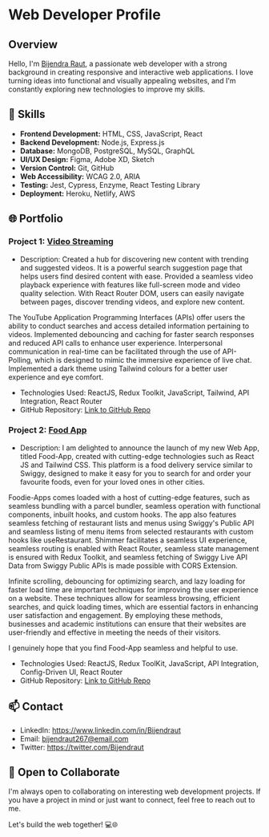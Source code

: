 # Web Developer Profile

<!--![Profile Banner](https://avatars.githubusercontent.com/u/61984063?v=4)-->

## Overview

Hello, I'm [Bijendra Raut](https://github.com/BijendrRaut), a passionate web developer with a strong background in creating responsive and interactive web applications. I love turning ideas into functional and visually appealing websites, and I'm constantly exploring new technologies to improve my skills.

## 🔧 Skills

- **Frontend Development:** HTML, CSS, JavaScript, React
- **Backend Development:** Node.js, Express.js
- **Database:** MongoDB, PostgreSQL, MySQL, GraphQL
- **UI/UX Design:** Figma, Adobe XD, Sketch
- **Version Control:** Git, GitHub
- **Web Accessibility:** WCAG 2.0, ARIA
- **Testing:** Jest, Cypress, Enzyme, React Testing Library
- **Deployment:** Heroku, Netlify, AWS

## 🌐 Portfolio

### Project 1: [Video Streaming](https://video-sphere-bijendraut.netlify.app/)

- Description:
Created a hub for discovering new content with trending and suggested videos.
It is a powerful search suggestion page that helps users find desired content with ease.
Provided a seamless video playback experience with features like full-screen mode and video quality selection.
With React Router DOM, users can easily navigate between pages, discover trending videos, and explore new content.

The YouTube Application Programming Interfaces (APIs) offer users the ability to conduct searches and access detailed information pertaining to videos.
Implemented debouncing and caching for faster search responses and reduced API calls to enhance user experience.
Interpersonal communication in real-time can be facilitated through the use of API-Polling, which is designed to mimic the immersive experience of live chat.
Implemented a dark theme using Tailwind colours for a better user experience and eye comfort.
- Technologies Used: ReactJS, Redux Toolkit, JavaScript, Tailwind, API Integration, React Router
- GitHub Repository: [Link to GitHub Repo](https://github.com/BijendraRaut/Dev-Youtube)

<!--![Project 1 Screenshot](https://your-image-url.com/project1-screenshot.png)-->

### Project 2: [Food App](dainty-puppy-8712f9.netlify.app/)

- Description:  I am delighted to announce the launch of my new Web App, titled Food-App, created with cutting-edge technologies such as React JS and Tailwind CSS. This platform is a food delivery service similar to Swiggy, designed to make it easy for you to search for and order your favourite foods, even for your loved ones in other cities.

Foodie-Apps comes loaded with a host of cutting-edge features, such as seamless bundling with a parcel bundler, seamless operation with functional components, inbuilt hooks, and custom hooks. The app also features seamless fetching of restaurant lists and menus using Swiggy's Public API and seamless listing of menu items from selected restaurants with custom hooks like useRestaurant. Shimmer facilitates a seamless UI experience, seamless routing is enabled with React Router, seamless state management is ensured with Redux Toolkit, and seamless fetching of Swiggy Live API Data from Swiggy Public APIs is made possible with CORS Extension.

Infinite scrolling, debouncing for optimizing search, and lazy loading for faster load time are important techniques for improving the user experience on a website. These techniques allow for seamless browsing, efficient searches, and quick loading times, which are essential factors in enhancing user satisfaction and engagement. By employing these methods, businesses and academic institutions can ensure that their websites are user-friendly and effective in meeting the needs of their visitors.

I genuinely hope that you find Food-App seamless and helpful to use.
- Technologies Used: ReactJS, Redux ToolKit, JavaScript, API Integration, Config-Driven UI, React Router
- GitHub Repository: [Link to GitHub Repo](https://github.com/BijendraRaut/Namaste-React/tree/main/Codes)

<!--!![Project 2 Screenshot](https://your-image-url.com/project2-screenshot.png)-->
<!--
## 📚 Blog

I occasionally write about web development and technology on my blog. Check out some of my recent posts:

- [Title of Blog Post 1](https://blog-url.com/post-1)
- [Title of Blog Post 2](https://blog-url.com/post-2)
-->
## 📫 Contact

- LinkedIn: https://www.linkedin.com/in/Bijendraut
- Email: bijendraut267@email.com
- Twitter: https://twitter.com/Bijendraut

## 🌱 Open to Collaborate

I'm always open to collaborating on interesting web development projects. If you have a project in mind or just want to connect, feel free to reach out to me.

Let's build the web together! 💻🌐
